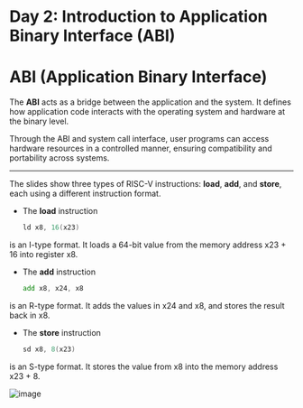 # Day 2: Introduction to Application Binary Interface (ABI)

# ABI (Application Binary Interface)

The **ABI** acts as a bridge between the application and the system. It defines how application code interacts with the operating system and hardware at the binary level.

Through the ABI and system call interface, user programs can access hardware resources in a controlled manner, ensuring compatibility and portability across systems.

---

The slides show three types of RISC-V instructions: **load**, **add**, and **store**, each using a different instruction format.

- The **load** instruction  
  ```asm
  ld x8, 16(x23)
is an I-type format. It loads a 64-bit value from the memory address x23 + 16 into register x8.

- The **add** instruction  
  ```asm
  add x8, x24, x8
is an R-type format. It adds the values in x24 and x8, and stores the result back in x8.

- The **store** instruction  
  ```asm
  sd x8, 8(x23)
is an S-type format. It stores the value from x8 into the memory address x23 + 8.

![image](https://github.com/user-attachments/assets/e327891e-7115-4161-a659-145176c709d3)
